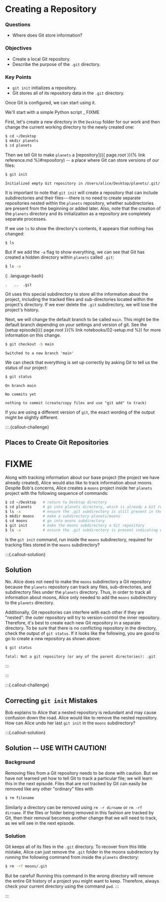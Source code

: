 # Creating a Repository

<div class="questions">

### Questions

- Where does Git store information?

</div>

<div class="objectives">

### Objectives

- Create a local Git repository.
- Describe the purpose of the `.git` directory.

</div>  


<div class="keypoints">

### Key Points

- `git init` initializes a repository.
- Git stores all of its repository data in the `.git` directory.

</div>  

Once Git is configured, we can start using it.

We'll start with a simple Python script _ FIXME

First, let's create a new directory in the `Desktop` folder for our work and
then change the current working directory to the newly created one:

```bash
$ cd ~/Desktop
$ mkdir planets
$ cd planets
```

Then we tell Git to make `planets` a [repository]({{ page.root }}{% link reference.md %}#repository)
-- a place where Git can store versions of our files:


```bash
$ git init
```

```output
Initialized empty Git repository in /Users/alice/Desktop/planets/.git/
````

It is important to note that `git init` will create a repository that
can include subdirectories and their files---there is no need to create
separate repositories nested within the `planets` repository, whether
subdirectories are present from the beginning or added later. Also, note
that the creation of the `planets` directory and its initialization as a
repository are completely separate processes.

If we use `ls` to show the directory's contents,
it appears that nothing has changed:

```bash
$ ls
```

But if we add the `-a` flag to show everything, we can see that Git has
created a hidden directory within `planets` called `.git`:

```bash
$ ls -a
```
{: .language-bash}

```output
.	..	.git
```

Git uses this special subdirectory to store all the information about the project, 
including the tracked files and sub-directories located within the project's directory.
If we ever delete the `.git` subdirectory, we will lose the project's history.

Next, we will change the default branch to be called `main`.
This might be the default branch depending on your settings and version
of git.
See the [setup episode]({{ page.root }}{% link notebooks/02-setup.md %}) for more information on this change.

```bash
$ git checkout -b main
```
```output
Switched to a new branch 'main'
```


We can check that everything is set up correctly
by asking Git to tell us the status of our project:

```bash
$ git status
```

```output
On branch main

No commits yet

nothing to commit (create/copy files and use "git add" to track)
```

If you are using a different version of `git`, the exact
wording of the output might be slightly different.

:::.{callout-challenge}
## Places to Create Git Repositories

# FIXME

Along with tracking information about our base project (the project we have
already created), 
Alice would also like to track information about moons.
Despite Bob's concerns, Alice creates a `moons` project inside her `planets` 
project with the following sequence of commands:

```bash
$ cd ~/Desktop   # return to Desktop directory
$ cd planets     # go into planets directory, which is already a Git repository
$ ls -a          # ensure the .git subdirectory is still present in the planets directory
$ mkdir moons    # make a subdirectory planets/moons
$ cd moons       # go into moons subdirectory
$ git init       # make the moons subdirectory a Git repository
$ ls -a          # ensure the .git subdirectory is present indicating we have created a new Git repository
```
Is the `git init` command, run inside the `moons` subdirectory, required for 
tracking files stored in the `moons` subdirectory?
 
:::{.callout-solution}

## Solution

No. Alice does not need to make the `moons` subdirectory a Git repository 
because the `planets` repository can track any files, sub-directories, and 
subdirectory files under the `planets` directory.  Thus, in order to track 
all information about moons, Alice only needed to add the `moons` subdirectory
to the `planets` directory.
 
Additionally, Git repositories can interfere with each other if they are "nested":
the outer repository will try to version-control
the inner repository. Therefore, it's best to create each new Git
repository in a separate directory. To be sure that there is no conflicting
repository in the directory, check the output of `git status`. If it looks
like the following, you are good to go to create a new repository as shown
above:

```bash
$ git status
```

```output
fatal: Not a git repository (or any of the parent directories): .git
```
:::

:::

:::{.callout-challenge}

## Correcting `git init` Mistakes

Bob explains to Alice that a nested repository is redundant and may cause confusion
down the road. Alice would like to remove the nested repository. How can Alice undo 
her last `git init` in the `moons` subdirectory?

:::{.callout-solution}

## Solution -- USE WITH CAUTION!

### Background
Removing files from a Git repository needs to be done with caution. But we have not learned 
yet how to tell Git to track a particular file; we will learn this in the next episode. Files 
that are not tracked by Git can easily be removed like any other "ordinary" files with

```bash
$ rm filename
```
Similarly a directory can be removed using `rm -r dirname` or `rm -rf dirname`.
If the files or folder being removed in this fashion are tracked by Git, then their removal 
becomes another change that we will need to track, as we will see in the next episode.

### Solution

Git keeps all of its files in the `.git` directory.
To recover from this little mistake, Alice can just remove the `.git`
folder in the moons subdirectory by running the following command from inside the `planets` directory:

```bash
$ rm -rf moons/.git
```
But be careful! Running this command in the wrong directory will remove
the entire Git history of a project you might want to keep.
Therefore, always check your current directory using the command `pwd`.
:::

:::